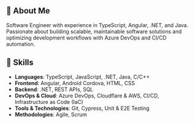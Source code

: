 ## 🚀 About Me  
Software Engineer with experience in TypeScript, Angular, .NET, and Java. Passionate about building scalable, maintainable software solutions and optimizing development workflows with Azure DevOps and CI/CD automation.  

## 🔧 Skills  
- **Languages**: TypeScript, JavaScript, .NET, Java, C/C++
- **Frontend**: Angular, Android Cordova, HTML, CSS
- **Backend**: .NET, REST APIs, SQL
- **DevOps & Cloud**: Azure DevOps, Cloudflare & AWS, CI/CD, Infrastructure as Code (IaC)
- **Tools & Technologies**: Git, Cypress, Unit & E2E Testing
- **Methodologies**: Agile, Scrum


